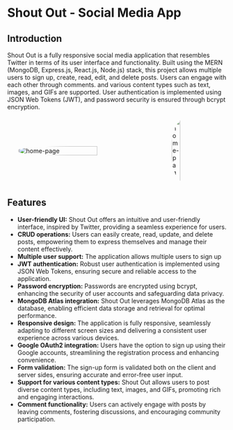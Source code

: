 
# Shout Out - Social Media App

## Introduction
Shout Out is a fully responsive social media application that resembles Twitter in terms of its user interface and functionality. Built using the MERN (MongoDB, Express.js, React.js, Node.js) stack, this project allows multiple users to sign up, create, read, edit, and delete posts. Users can engage with each other through comments. and  various content types such as text, images, and GIFs are supported. User authentication is implemented using JSON Web Tokens (JWT), and password security is ensured through bcrypt encryption.

<div style="display: flex;">
  <img src="https://pbs.twimg.com/media/FzTQeo_XgAAthRZ?format=jpg&name=900x900" alt="home-page" style="border-radius: 40%; margin: auto; width: 60%;" />
  <img src="https://pbs.twimg.com/media/FzTLkopXwAEBx_g?format=png&name=small" alt="home-page" style="border-radius: 40%; margin: auto; width: 20%;" />
</div>


## Features
- **User-friendly UI:** Shout Out offers an intuitive and user-friendly interface, inspired by Twitter, providing a seamless experience for users.
- **CRUD operations:** Users can easily create, read, update, and delete posts, empowering them to express themselves and manage their content effectively.
- **Multiple user support:** The application allows multiple users to sign up
- **JWT authentication:** Robust user authentication is implemented using JSON Web Tokens, ensuring secure and reliable access to the application.
- **Password encryption:** Passwords are encrypted using bcrypt, enhancing the security of user accounts and safeguarding data privacy.
- **MongoDB Atlas integration:** Shout Out leverages MongoDB Atlas as the database, enabling efficient data storage and retrieval for optimal performance.
- **Responsive design:** The application is fully responsive, seamlessly adapting to different screen sizes and delivering a consistent user experience across various devices.
- **Google OAuth2 integration:** Users have the option to sign up using their Google accounts, streamlining the registration process and enhancing convenience.
- **Form validation:** The sign-up form is validated both on the client and server sides, ensuring accurate and error-free user input.
- **Support for various content types:** Shout Out allows users to post diverse content types, including text, images, and GIFs, promoting rich and engaging interactions.
- **Comment functionality:** Users can actively engage with posts by leaving comments, fostering discussions, and encouraging community participation.

